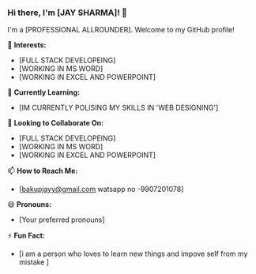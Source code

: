 ### Hi there, I'm [JAY SHARMA]! 👋

I'm a [PROFESSIONAL ALLROUNDER]. Welcome to my GitHub profile! 

👀 **Interests:** 
- [FULL STACK DEVELOPEING]
- [WORKING IN MS WORD]
- [WORKING IN EXCEL AND POWERPOINT]

🌱 **Currently Learning:** 
- [IM CURRENTLY POLISING MY SKILLS IN 'WEB DESIGNING']

💼 **Looking to Collaborate On:** 
- [FULL STACK DEVELOPEING]
- [WORKING IN MS WORD]
- [WORKING IN EXCEL AND POWERPOINT]


📫 **How to Reach Me:** 
- [bakupjayy@gmail.com watsapp no -9907201078]

😄 **Pronouns:** 
- [Your preferred pronouns]

⚡ **Fun Fact:** 
- [i am a person who loves to learn new things and impove self from my mistake ]
